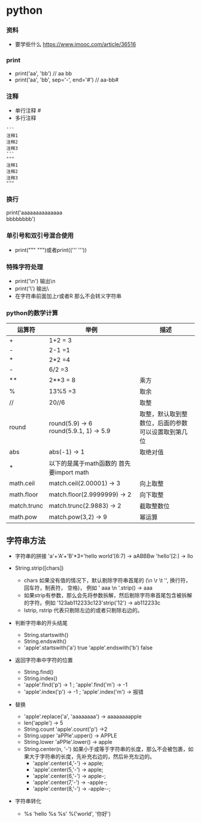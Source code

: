 # python
### 资料 
* 要学些什么 https://www.imooc.com/article/36516
### print
* print('aa', 'bb')  // aa bb
* print('aa', 'bb', sep='-', end='#') // aa-bb#

### 注释
* 单行注释 #
* 多行注释
```
'''
注释1
注释2
注释3
'''
"""
注释1
注释2
注释3
"""
```

### 换行
print('aaaaaaaaaaaaaa\
bbbbbbbb')

### 单引号和双引号混合使用
* print(""" """)或者print(('''      '''))

### 特殊字符处理
* print('\\n') 输出\n
* print('\\') 输出\
* 在字符串前面加上r或者R 那么不会转义字符串

### python的数学计算

运算符 | 举例 | 描述
--- | --- | ---
 \+ | 1+2 = 3
 \- | 2-1 =1
 \* | 2*2 =4
 \- | 6/2 =3
 \** | 2**3 = 8 | 乘方
 \% | 13%5 =3 | 取余
 \// | 20//6 | 取整
 round | round(5.9) -> 6 <br/>  round(5.9.1, 1) -> 5.9 | 取整，默认取到整数位，后面的参数可以设置取到第几位
 abs | abs(-1) -> 1 | 取绝对值
 \* | 以下的是属于math函数的 首先要import math
 math.ceil | match.ceil(2.00001) -> 3 | 向上取整
 math.floor | match.floor(2.9999999) -> 2 | 向下取整
 match.trunc | match.trunc(2.9883) -> 2 | 截取整数位
 math.pow | match.pow(3,2) -> 9 | 幂运算

## 字符串方法
* 字符串的拼接 'a'+'A'+'B'*3+'hello world'[6:7] -> aABBBw   'hello'[2:] -> llo
* String.strip([chars])
    * chars 如果没有值的情况下，默认剔除字符串首尾的 (\n \r \t '', 换行符，回车符，制表符， 空格)， 例如 '   aaa  \n '.strip() ->  aaa
    * 如果strip有参数，那么会先将参数拆解，然后剔除字符串首尾包含被拆解的字符。例如 '123ab112233c123'strip('12') -> ab112233c
    * lstrip, rstrip 代表只剔除左边的或者只剔除右边的。
* 判断字符串的开头结尾
    * String.startswith() 
    * String.endswith()
    * 'apple'.startswith('a') true 'apple'.endswith('b') false
* 返回字符串中字符的位置 
    * String.find()
    * String.index()
    * 'apple'.find('p') -> 1 ; 'apple'.find('m') -> -1
    * 'apple'.index('p') -> -1 ; 'apple'.index('m') -> 报错
* 替换
    * 'apple'.replace('a', 'aaaaaaaa') -> aaaaaaaapple
    * len('apple') -> 5
    *  String.count 'apple'.count('p') ->2
    *  String.upper 'aPPle'.upper() -> APPLE
    *  String.lower 'aPPle'.lower() -> apple
    *  String.center(n, '-')  如果小于或等于字符串的长度，那么不会被包裹，如果大于字符串的长度，先补充右边的，然后补充左边的。
        * 'apple'.center(4,'-') -> apple; 
        * 'apple'.center(5,'-') -> apple; 
        * 'apple'.center(6,'-') -> apple-; 
        * 'apple'.center(7,'-') -> -apple-; 
        * 'apple'.center(8,'-') -> -apple--; 

* 字符串转化
    * %s 'hello %s %s' %('world', '你好') 